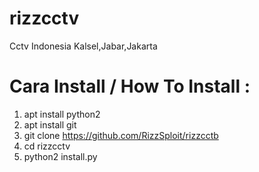 # rizzcctv
Cctv Indonesia Kalsel,Jabar,Jakarta

# Cara Install / How To Install :
1. apt install python2
2. apt install git
3. git clone https://github.com/RizzSploit/rizzcctb
4. cd rizzcctv
5. python2 install.py
